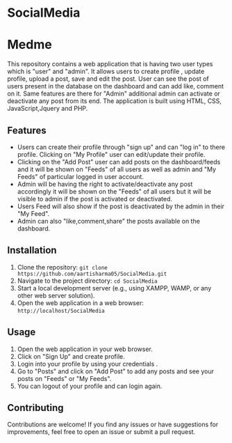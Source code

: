 # SocialMedia

# Medme

This repository contains a web application that is having two user types which is "user" and "admin". It allows users to create profile , update profile, upload a post, save and edit the post. User can see the post of users present in the database on the dashboard and can add like, comment on it. Same features are there for "Admin" additional admin can activate or deactivate any post from its end. The application is built using HTML, CSS, JavaScript,Jquery and PHP.

## Features

- Users can create their profile through "sign up" and can "log in" to there profile. Clicking on "My Profile" user can edit/update their profile.
- Clicking on the "Add Post" user can add posts on the dashboard/feeds and it will be shown on "Feeds" of all users as well as admin and "My Feeds" of particular logged in user account.
- Admin will be having the right to activate/deactivate any post accordingly it will be shown on the "Feeds" of all users but it will be visible to admin if the post is activated or deactivated.
- Users Feed will also show if the post is deactivated by the admin in their "My Feed".
- Admin can also "like,comment,share" the posts available on the dashboard.


## Installation

1. Clone the repository: `git clone https://github.com/aartisharma05/SocialMedia.git`
2. Navigate to the project directory: `cd SocialMedia`
3. Start a local development server (e.g., using XAMPP, WAMP, or any other web server solution).
4. Open the web application in a web browser: `http://localhost/SocialMedia`

## Usage

1. Open the web application in your web browser.
2. Click on "Sign Up" and create profile.
3. Login into your profile by using your credentials .
4. Go to "Posts" and  click on "Add Post" to add any posts and see your posts on "Feeds" or "My Feeds".
5. You can logout of your profile and can login again.

## Contributing

Contributions are welcome! If you find any issues or have suggestions for improvements, feel free to open an issue or submit a pull request.
